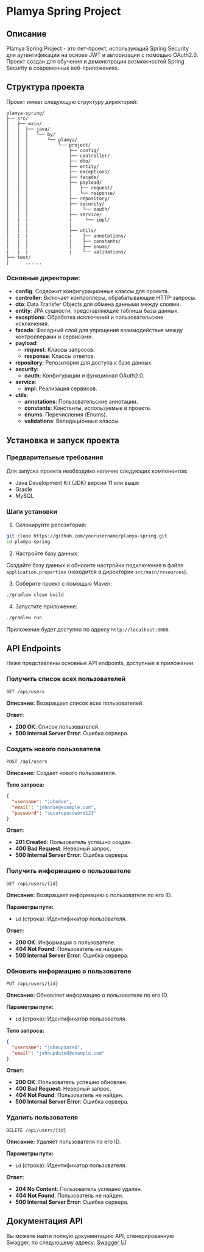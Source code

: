 # Plamya Spring Project

## Описание

Plamya Spring Project - это пет-проект, использующий Spring Security для аутентификации на основе JWT и авторизации с помощью OAuth2.0. Проект создан для обучения и демонстрации возможностей Spring Security в современных веб-приложениях.

## Структура проекта

Проект имеет следующую структуру директорий:

```
plamya-spring/
├── src/
│   ├── main/
│   │  ├── java/
│   │  │   └── by/
│   │  │       └── plamya/
│   │  │           └── project/
│   │  │               ├── config/
│   │  │               ├── controller/
│   │  │               ├── dto/
│   │  │               ├── entity/
│   │  │               ├── exceptions/
│   │  │               ├── facade/
│   │  │               ├── payload/
│   │  │               │   ├── request/
│   │  │               │   └── response/
│   │  │               ├── repository/
│   │  │               ├── security/
│   │  │               │    └── oauth/
│   │  │               ├── service/
│   |  |               |     └── impl/
│   |  |               |
│   |  |               ├── utils/
│   |  |               |    ├── annotations/
|   |  |               |    ├── constants/ 
|   |  |               |    ├── enums/ 
|   |  |               |    └── validations/                           
├── test/
|      ......
```

### Основные директории:

- **config**: Содержит конфигурационные классы для проекта.
- **controller**: Включает контроллеры, обрабатывающие HTTP-запросы.
- **dto**: Data Transfer Objects для обмена данными между слоями.
- **entity**: JPA сущности, представляющие таблицы базы данных.
- **exceptions**: Обработка исключений и пользовательские исключения.
- **facade**: Фасадный слой для упрощения взаимодействия между контроллерами и сервисами.
- **payload**:
  - **request**: Классы запросов.
  - **response**: Классы ответов.
- **repository**: Репозитории для доступа к базе данных.
- **security**:
  - **oauth**: Конфигурации и функционал OAuth2.0.
- **service**:
  - **impl**: Реализация сервисов.
- **utils**:
  - **annotations**: Пользовательские аннотации.
  - **constants**: Константы, используемые в проекте.
  - **enums**: Перечисления (Enums).
  - **validations**: Валидационные классы

## Установка и запуск проекта

### Предварительные требования

Для запуска проекта необходимо наличие следующих компонентов:

- Java Development Kit (JDK) версии 11 или выше
- Gradle
- MySQL
  
### Шаги установки

1. Склонируйте репозиторий:
   
```sh
git clone https://github.com/yourusername/plamya-spring.git
cd plamya-spring
```

2. Настройте базу данных:

Создайте базу данных и обновите настройки подключения в файле `application.properties` (находится в директории `src/main/resources`).

3. Соберите проект с помощью Maven:

```sh
./gradlew clean build
```

4. Запустите приложение:

```sh
./gradlew run
```

Приложение будет доступно по адресу `http://localhost:8080`.

## API Endpoints

Ниже представлены основные API endpoints, доступные в приложении.

### Получить список всех пользователей

```http
GET /api/users
```
**Описание:** Возвращает список всех пользователей.

**Ответ:**
- **200 OK**: Список пользователей.
- **500 Internal Server Error**: Ошибка сервера.

### Создать нового пользователя

```http
POST /api/users
```
**Описание:** Создает нового пользователя.

**Тело запроса:**
```json
{
  "username": "johndoe",
  "email": "johndoe@example.com",
  "password": "securepassword123"
}
```

**Ответ:**
- **201 Created**: Пользователь успешно создан.
- **400 Bad Request**: Неверный запрос.
- **500 Internal Server Error**: Ошибка сервера.

### Получить информацию о пользователе

```http
GET /api/users/{id}
```
**Описание:** Возвращает информацию о пользователе по его ID.

**Параметры пути:**
- `id` (строка): Идентификатор пользователя.

**Ответ:**
- **200 OK**: Информация о пользователе.
- **404 Not Found**: Пользователь не найден.
- **500 Internal Server Error**: Ошибка сервера.

### Обновить информацию о пользователе

```http
PUT /api/users/{id}
```
**Описание:** Обновляет информацию о пользователе по его ID.

**Параметры пути:**
- `id` (строка): Идентификатор пользователя.

**Тело запроса:**
```json
{
  "username": "johnupdated",
  "email": "johnupdated@example.com"
}
```

**Ответ:**
- **200 OK**: Пользователь успешно обновлен.
- **400 Bad Request**: Неверный запрос.
- **404 Not Found**: Пользователь не найден.
- **500 Internal Server Error**: Ошибка сервера.

### Удалить пользователя

```http
DELETE /api/users/{id}
```
**Описание:** Удаляет пользователя по его ID.

**Параметры пути:**
- `id` (строка): Идентификатор пользователя.

**Ответ:**
- **204 No Content**: Пользователь успешно удален.
- **404 Not Found**: Пользователь не найден.
- **500 Internal Server Error**: Ошибка сервера.

## Документация API

Вы можете найти полную документацию API, сгенерированную Swagger, по следующему адресу:
[Swagger UI](http://localhost:8080/swagger-ui.html)
